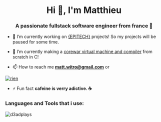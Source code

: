 <h1 align="center">Hi 👋, I'm Matthieu</h1>
<h3 align="center">A passionate fullstack software engineer from france 🥐</h3>

- 🔭 I’m currently working on [{EPITECH}](https://www.epitech.eu/) projects! So my projects will be paused for some time.

- 🌱 I’m currently making a [corewar virtual machine and compiler](https://fr.wikipedia.org/wiki/Core_War) from scratch in C!

- 📫 How to reach me **matt.witro@gmail.com** or

<a href=""><img src="https://discord.c99.nl/widget/theme-4/281718112427048960.png" alt="rien"/></a>

- ⚡ Fun fact **cafeine is verry adictive. ☕**

<h3 align="left">Languages and Tools that i use:</h3>

<p><img align="center" src="https://github-readme-stats.vercel.app/api/top-langs?username=d3adplays&show_icons=true&locale=en&layout=compact" alt="d3adplays" /></p>
